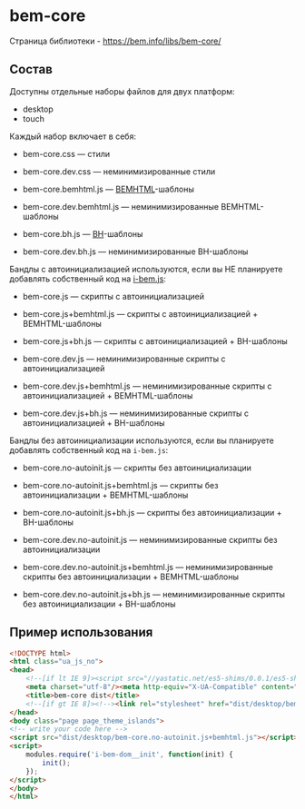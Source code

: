 # bem-core

Страница библиотеки - https://bem.info/libs/bem-core/

## Состав
Доступны отдельные наборы файлов для двух платформ:
* desktop
* touch

Каждый набор включает в себя:
* bem-core.css — стили
* bem-core.dev.css — неминимизированные стили

* bem-core.bemhtml.js — [BEMHTML](https://ru.bem.info/technology/bemhtml/)-шаблоны
* bem-core.dev.bemhtml.js — неминимизированные BEMHTML-шаблоны

* bem-core.bh.js — [BH](https://ru.bem.info/technology/bh/)-шаблоны
* bem-core.dev.bh.js — неминимизированные BH-шаблоны

Бандлы с автоинициализацией используются, если вы НЕ планируете добавлять собственный код на [i-bem.js](https://ru.bem.info/technology/i-bem/):

* bem-core.js — скрипты с автоинициализацией
* bem-core.js+bemhtml.js — скрипты с автоинициализацией + BEMHTML-шаблоны
* bem-core.js+bh.js — скрипты с автоинициализацией + BH-шаблоны

* bem-core.dev.js — неминимизированные скрипты с автоинициализацией
* bem-core.dev.js+bemhtml.js — неминимизированные скрипты с автоинициализацией + BEMHTML-шаблоны
* bem-core.dev.js+bh.js — неминимизированные скрипты с автоинициализацией + BH-шаблоны

Бандлы без автоинициализации используются, если вы планируете добавлять собственный код на `i-bem.js`:

* bem-core.no-autoinit.js — скрипты без автоинициализации
* bem-core.no-autoinit.js+bemhtml.js — скрипты без автоинициализации + BEMHTML-шаблоны
* bem-core.no-autoinit.js+bh.js — скрипты без автоинициализации + BH-шаблоны

* bem-core.dev.no-autoinit.js — неминимизированные скрипты без автоинициализации
* bem-core.dev.no-autoinit.js+bemhtml.js — неминимизированные скрипты без автоинициализации + BEMHTML-шаблоны
* bem-core.dev.no-autoinit.js+bh.js — неминимизированные скрипты без автоинициализации + BH-шаблоны

## Пример использования

```html
<!DOCTYPE html>
<html class="ua_js_no">
<head>
    <!--[if lt IE 9]><script src="//yastatic.net/es5-shims/0.0.1/es5-shims.min.js"></script><![endif]-->
    <meta charset="utf-8"/><meta http-equiv="X-UA-Compatible" content="IE=edge"/>
    <title>bem-core dist</title>
    <!--[if gt IE 8]><!--><link rel="stylesheet" href="dist/desktop/bem-core.css"/>
</head>
<body class="page page_theme_islands">
<!-- write your code here -->
<script src="dist/desktop/bem-core.no-autoinit.js+bemhtml.js"></script>
<script>
    modules.require('i-bem-dom__init', function(init) {
        init();
    });
</script>
</body>
</html>
```

